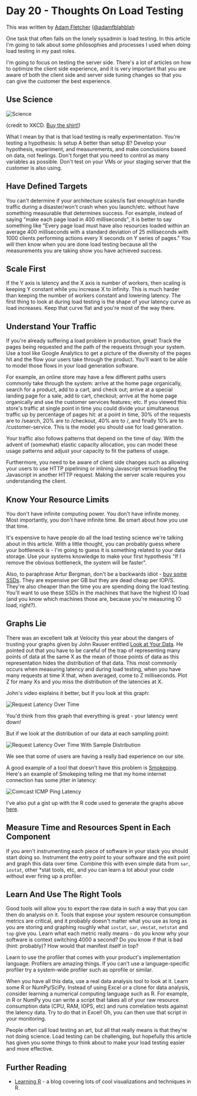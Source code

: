 # Day 20 - Thoughts On Load Testing

This was written by [Adam Fletcher](https://twitter.com/adamfblahblah)
([@adamfblahblah](https://twitter.com/adamfblahblah)

One task that often falls on the lonely sysadmin is load testing. In this
article I'm going to talk about some philosophies and processes I used when
doing load testing in my past roles.

I'm going to focus on testing the server side. There's a lot of articles on how to 
optimize the client side experience, and it is very important that you are aware of both
the client side and server side tuning changes so that you can give the customer the best 
experience. 

## Use Science 

![Science](https://lh5.googleusercontent.com/-hw-HGdbj1YM/TvBKGsVetrI/AAAAAAAAABU/rKsIV_eZE5s/s300/stand_back_square_0.png)

(credit to XKCD. [Buy the shirt!](http://store.xkcd.com/xkcd/#StandBackScience))

What I mean by that is that load testing is really experimentation. You're
testing a hypothesis: Is setup A better than setup B?  Develop your hypothesis,
experiment, and measurements, and make conclusions based on data, not feelings.
Don't forget that you need to control as many variables as possible. Don't test
on your VMs or your staging server that the customer is also using.

## Have Defined Targets 

You can't determine if your architecture scales/is fast enough/can handle
traffic during a disaster/won't crash when you launch/etc. without have
something measurable that determines success. For example, instead of saying
"make each page load in 400 milliseconds", it is better to say something like
"Every page load must have also resources loaded within an average 400
milliseconds with a standard deviation of 25 milliseconds with 1000 clients
performing actions every X seconds on Y series of pages."  You will then know
when you are done load testing because all the measurements you are taking show
you have achieved success.

## Scale First

If the Y axis is latency and the X axis is number of workers, then scaling is
keeping Y constant while you increase X to infinity.  This is much harder
than keeping the number of workers constant and lowering latency. The first
thing to look at during load testing is the shape of your latency curve as load
increases. Keep that curve flat and you're most of the way there.

## Understand Your Traffic

If you're already suffering a load problem in production, great! Track the
pages being requested and the path of the requests through your system. Use a
tool like Google Analytics to get a picture of the diversity of the pages hit
and the flow your users take through the product. You'll want to be able to
model those flows in your load generation software.

For example, an online store may have a few different paths users commonly take
through the system: arrive at the home page organically, search for a product,
add to a cart, and check out; arrive at a special landing page for a sale, add
to cart, checkout; arrive at the home page organically and use the customer
services features; etc. If you viewed this store's traffic at single point in
time you could divide your simultaneous traffic up by percentage of pages hit:
at a point in time, 30% of the requests are to /search, 20% are to /checkout,
40% are to /, and finally 10% are to /customer-service. This is the model you
should use for load generation. 

Your traffic also follows patterns that depend on the time of day. With the
advent of (somewhat) elastic capacity allocation, you can model these usage
patterns and adjust your capacity to fit the pattens of usage. 

Furthermore, you need to be aware of client side changes such as allowing your
users to use HTTP pipelining or inlining Javascript versus loading the
Javascript in another HTTP request. Making the server scale requires you
understanding the client. 

## Know Your Resource Limits

You don't have infinite computing power. You don't have infinite money. Most
importantly, you don't have infinite time. Be smart about how you use that
time.  

It's expensive to have people do all the load testing science we're talking
about in this article. With a little thought, you can probably guess where your
bottleneck is - I'm going to guess it is something related to your data
storage. Use your systems knowledge to make your first hypothesis "If I remove
the obvious bottleneck, the system will be faster".

Also, to paraphrase Artur Bergman, don't be a backwards idiot - 
[buy some SSDs](http://www.livestream.com/oreillyconfs/video?clipId=pla_3beec3a2-54f5-4a19-8aaf-35a839b6ecaa).
They are expensive per GB but they are dead cheap per IOP/S. They're also
cheaper than the time you are spending doing the load testing. You'll want to
use these SSDs in the machines that have the highest IO load (and you know
which machines those are, because you're measuring IO load, right?).

## Graphs Lie

There was an excellent talk at Velocity this year about the dangers of trusting
your graphs given by John Rauser entitled [Look at Your Data](http://www.youtube.com/watch?v=coNDCIMH8bk). 
He pointed out that you have
to be careful of the trap of representing many points of data at the same X
as the mean of those points of data as this representation hides the distribution of that data. 
This most commonly occurs when measuring
latency and during load testing, when you have many requests at time X that,
when averaged, come to Z milliseconds. Plot Z for many Xs and you miss the
distribution of the latencies at X. 

John's video explains it better, but if you look at this graph:

![Request Latency Over Time](https://lh6.googleusercontent.com/-VCg2m9qnuW4/TvBKG4JKkMI/AAAAAAAAABk/JLN3CMwNjs4/s550/mean_latency.png)

You'd think from this graph that everything is great - your latency went down!

But if we look at the distribution of our data at each sampling point:

![Request Latency Over Time With Sample Distribution](https://lh5.googleusercontent.com/-IfvuUvcU2Ew/TvBKHYmTqzI/AAAAAAAAABs/k8tIo-lq0CM/s466/mean_latency_and_distribution.png)

We see that some of users are having a really bad experience on our site. 

A good example of a tool that doesn't have this problem is [Smokeping](http://oss.oetiker.ch/smokeping/). 
Here's an example of Smokeping telling me that my home internet connection has some jitter in latency:

![Comcast ICMP Ping Latency](https://lh5.googleusercontent.com/-slTLwMGanV8/TvBKGq2yx-I/AAAAAAAAABY/pFm7U6uLgPQ/s727/smokeping_example.png)

I've also put a gist up with the R code used to generate the graphs above
[here](https://gist.github.com/1043012).

## Measure Time and Resources Spent in Each Component

If you aren't instrumenting each piece of software in your stack you should 
start doing so. Instrument the entry point to your software and the exit point
and graph this data over time. Combine this with even simple data from `sar`,
`iostat`, other *stat tools, etc, and you can learn a lot about your code
without ever firing up a profiler. 

## Learn And Use The Right Tools

Good tools will allow you to export the raw data in such a way that you can
then do analysis on it.  Tools that expose your system resource consumption
metrics are critical, and it probably doesn't matter what you use as long as
you are storing and graphing roughly what `iostat`, `sar`, `vmstat`, `netstat`
and `top` give you. Learn what each metric really means - do you know why your
software is context switching 4000 a second? Do you know if that is bad (hint:
probably)? How would that manifest itself in top?

Learn to use the profiler that comes with your product's implementation
language.  Profilers are amazing things. If you can't use a language-specific
profiler try a system-wide profiler such as oprofile or similar. 

When you have all this data, use a real data analysis tool to look at it. Learn
some R or NumPy/SciPy. Instead of using Excel or a clone for data analysis,
consider learning a numerical computing language such as R.  For example, in R
or NumPy you can write a script that takes all of your raw resource consumption
data (CPU, RAM, IOPS, etc) and runs correlation tests against the latency data.
Try to do that in Excel! Oh, you can then use that script in your monitoring. 

People often call load testing an art, but all that really means is that
they're not doing science. Load testing can be challenging, but hopefully this
article has given you some things to think about to make your load testing
easier and more effective. 

## Further Reading

* [Learning R](http://learnr.wordpress.com) - a blog covering lots of cool visualizations and
  techniques in R.
